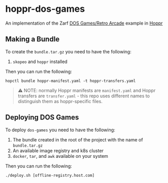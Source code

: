 # hoppr-dos-games

An implementation of the Zarf [DOS Games/Retro Arcade](https://docs.zarf.dev/examples/dos-games/) example in [Hoppr](https://hoppr.dev/)

## Making a Bundle

To create the `bundle.tar.gz` you need to have the following:

1. `skopeo` and `hoppr` installed

Then you can run the following:

```
hopctl bundle hoppr-manifest.yaml -t hoppr-transfers.yaml
```

> :warning: NOTE: normally Hoppr manifests are `manifest.yaml` and Hoppr transfers are `transfer.yaml` - this repo uses different names to distinguish them as hoppr-specific files.

## Deploying DOS Games

To deploy `dos-games` you need to have the following:

1. The bundle created in the root of the project with the name of `bundle.tar.gz`
2. An available image registry and k8s cluster
3. `docker`, `tar`, and `awk` available on your system

Then you can run the following:

```
./deploy.sh [offline-registry.host.com]
```
